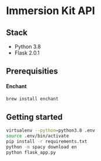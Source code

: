 # Immersion Kit API

## Stack
- Python 3.8
- Flask 2.0.1


## Prerequisities

#### Enchant

```bash
brew install enchant
```


## Getting started
```bash
virtualenv --python=python3.8 .env     
source .env/bin/activate
pip install -r requirements.txt
python -m spacy download en
python flask_app.py
```
